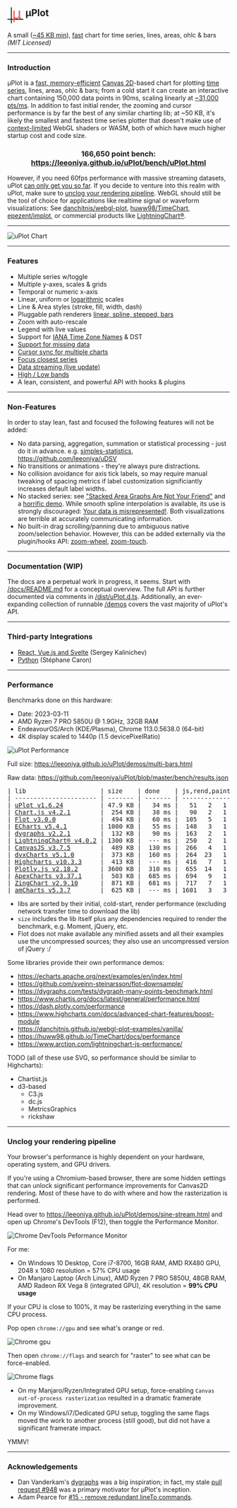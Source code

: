 <h2><img src="uPlot.svg" alt="uPlot logo" height="36" align="top"> μPlot</h2>

A small ([~45 KB min](https://github.com/leeoniya/uPlot/tree/master/dist/uPlot.iife.min.js)), [fast](#performance) chart for time series, lines, areas, ohlc & bars _(MIT Licensed)_

---
### Introduction

μPlot is a [fast, memory-efficient](#performance) [Canvas 2D](https://developer.mozilla.org/en-US/docs/Web/API/CanvasRenderingContext2D)-based chart for plotting [time series](https://en.wikipedia.org/wiki/Time_series), lines, areas, ohlc & bars; from a cold start it can create an interactive chart containing 150,000 data points in 90ms, scaling linearly at [~31,000 pts/ms](https://leeoniya.github.io/uPlot/bench/uPlot-10M.html). In addition to fast initial render, the zooming and cursor performance is by far the best of any similar charting lib; at ~50 KB, it's likely the smallest and fastest time series plotter that doesn't make use of [context-limited](https://bugs.chromium.org/p/chromium/issues/detail?id=771792) WebGL shaders or WASM, both of which have much higher startup cost and code size.

<h3 align="center">166,650 point bench: <a href="https://leeoniya.github.io/uPlot/bench/uPlot.html">https://leeoniya.github.io/uPlot/bench/uPlot.html</a></h3>

However, if you need 60fps performance with massive streaming datasets, uPlot [can only get you so far](https://huww98.github.io/TimeChart/docs/performance).
If you decide to venture into this realm with uPlot, make sure to [unclog your rendering pipeline](#unclog-your-rendering-pipeline).
WebGL should still be the tool of choice for applications like realtime signal or waveform visualizations:
See [danchitnis/webgl-plot](https://github.com/danchitnis/webgl-plot), [huww98/TimeChart](https://github.com/huww98/TimeChart), [epezent/implot](https://github.com/epezent/implot), or commercial products like [LightningChart®](https://www.arction.com/lightningchart-js/).

---
![uPlot Chart](uPlot.png "uPlot Chart")

---
### Features

- Multiple series w/toggle
- Multiple y-axes, scales & grids
- Temporal or numeric x-axis
- Linear, uniform or [logarithmic](https://leeoniya.github.io/uPlot/demos/log-scales.html) scales
- Line & Area styles (stroke, fill, width, dash)
- Pluggable path renderers [linear, spline, stepped, bars](https://leeoniya.github.io/uPlot/demos/line-paths.html)
- Zoom with auto-rescale
- Legend with live values
- Support for [IANA Time Zone Names](https://en.wikipedia.org/wiki/List_of_tz_database_time_zones) & DST
- [Support for missing data](https://leeoniya.github.io/uPlot/demos/missing-data.html)
- [Cursor sync for multiple charts](https://leeoniya.github.io/uPlot/demos/sync-cursor.html)
- [Focus closest series](https://leeoniya.github.io/uPlot/demos/focus-cursor.html)
- [Data streaming (live update)](https://leeoniya.github.io/uPlot/demos/stream-data.html)
- [High / Low bands](https://leeoniya.github.io/uPlot/demos/high-low-bands.html)
- A lean, consistent, and powerful API with hooks & plugins

---
### Non-Features

In order to stay lean, fast and focused the following features will not be added:

- No data parsing, aggregation, summation or statistical processing - just do it in advance. e.g. [simples-statistics](https://simple-statistics.github.io/), https://github.com/leeoniya/uDSV
- No transitions or animations - they're always pure distractions.
- No collision avoidance for axis tick labels, so may require manual tweaking of spacing metrics if label customization significiantly increases default label widths.
- No stacked series: see ["Stacked Area Graphs Are Not Your Friend"](https://web.archive.org/web/20221208193656/https://everydayanalytics.ca/2014/08/stacked-area-graphs-are-not-your-friend.html) and a [horrific demo](https://leeoniya.github.io/uPlot/demos/stacked-series.html). While smooth spline interpolation is available, its use is strongly discouraged: [Your data is misrepresented!](http://www.vizwiz.com/2011/12/when-you-use-smoothed-line-chart-your.html). Both visualizations are terrible at accurately communicating information.
- No built-in drag scrolling/panning due to ambiguous native zoom/selection behavior. However, this can be added externally via the plugin/hooks API: [zoom-wheel](https://leeoniya.github.io/uPlot/demos/zoom-wheel.html), [zoom-touch](https://leeoniya.github.io/uPlot/demos/zoom-touch.html).

---
### Documentation (WIP)

The docs are a perpetual work in progress, it seems.
Start with [/docs/README.md](https://github.com/leeoniya/uPlot/tree/master/docs) for a conceptual overview.
The full API is further documented via comments in [/dist/uPlot.d.ts](https://github.com/leeoniya/uPlot/blob/master/dist/uPlot.d.ts).
Additionally, an ever-expanding collection of runnable [/demos](https://leeoniya.github.io/uPlot/demos/index.html) covers the vast majority of uPlot's API.

---
### Third-party Integrations

- [React, Vue.js and Svelte](https://github.com/skalinichev/uplot-wrappers) (Sergey Kalinichev)
- [Python](https://github.com/stephane-caron/uplot-python) (Stéphane Caron)

---
### Performance

Benchmarks done on this hardware:

- Date: 2023-03-11
- AMD Ryzen 7 PRO 5850U @ 1.9GHz, 32GB RAM
- EndeavourOS/Arch (KDE/Plasma), Chrome 113.0.5638.0 (64-bit)
- 4K display scaled to 1440p (1.5 devicePixelRatio)

![uPlot Performance](perf.png "uPlot Performance")

Full size: https://leeoniya.github.io/uPlot/demos/multi-bars.html

Raw data: https://github.com/leeoniya/uPlot/blob/master/bench/results.json

<pre>
| lib                    | size    | done    | js,rend,paint,sys | heap peak,final | mousemove (10s)     |
| ---------------------- | ------- | ------- | ----------------- | --------------- | ------------------- |
| <a href="https://leeoniya.github.io/uPlot/bench/uPlot.html">uPlot v1.6.24</a>          | 47.9 KB |   34 ms |   51   2   1   34 |  21 MB   3 MB   |  218  360  146  196 |
| <a href="https://leeoniya.github.io/uPlot/bench/Chart.js4.html">Chart.js v4.2.1</a>        |  254 KB |   38 ms |   90   2   1   40 |  29 MB  10 MB   | 1154   46  165  235 |
| <a href="https://leeoniya.github.io/uPlot/bench/Flot.html">Flot v3.0.0</a>            |  494 KB |   60 ms |  105   5   1   52 |  41 MB  21 MB   | ---                 |
| <a href="https://leeoniya.github.io/uPlot/bench/ECharts5.html">ECharts v5.4.1</a>         | 1000 KB |   55 ms |  148   3   1   35 |  17 MB   3 MB   | 1943  444  203  208 |
| <a href="https://leeoniya.github.io/uPlot/bench/dygraphs.html">dygraphs v2.2.1</a>        |  132 KB |   90 ms |  163   2   1   33 |  88 MB  42 MB   | 1438  371  174  268 |
| <a href="https://leeoniya.github.io/uPlot/bench/LightningChart.html">LightningChart® v4.0.2</a> | 1300 KB |  --- ms |  250   2   1   33 |  33 MB  13 MB   | 5390  120  128  325 |
| <a href="https://leeoniya.github.io/uPlot/bench/CanvasJS.html">CanvasJS v3.7.5</a>        |  489 KB |  130 ms |  266   4   1   35 |  98 MB  69 MB   | 1030  445   90  246 |
| <a href="https://leeoniya.github.io/uPlot/bench/dvxCharts.html">dvxCharts v5.1.0</a>       |  373 KB |  160 ms |  264  23   1   62 | 100 MB  61 MB   |  687  779  206  197 |
| <a href="https://leeoniya.github.io/uPlot/bench/Highcharts.html">Highcharts v10.3.3</a>     |  413 KB |  --- ms |  416   7   1   38 |  97 MB  55 MB   | 1286  824  205  242 |
| <a href="https://leeoniya.github.io/uPlot/bench/Plotly.js.html">Plotly.js v2.18.2</a>      | 3600 KB |  310 ms |  655  14   1   40 | 104 MB  70 MB   | 1814  163   25  208 |
| <a href="https://leeoniya.github.io/uPlot/bench/ApexCharts.html">ApexCharts v3.37.1</a>     |  503 KB |  685 ms |  694   9   1   33 | 175 MB  46 MB   | 1708  421  106  207 |
| <a href="https://leeoniya.github.io/uPlot/bench/ZingChart.html">ZingChart v2.9.10</a>      |  871 KB |  681 ms |  717   7   1  105 | 290 MB 195 MB   | 9021  305   41   71 |
| <a href="https://leeoniya.github.io/uPlot/bench/amCharts5.html">amCharts v5.3.7</a>        |  625 KB |  --- ms | 1601   3   3   46 | 147 MB 121 MB   | 9171   71  460  167 |
</pre>

- libs are sorted by their initial, cold-start, render performance (excluding network transfer time to download the lib)
- `size` includes the lib itself plus any dependencies required to render the benchmark, e.g. Moment, jQuery, etc.
- Flot does not make available any minified assets and all their examples use the uncompressed sources; they also use an uncompressed version of jQuery :/

Some libraries provide their own performance demos:

- https://echarts.apache.org/next/examples/en/index.html
- https://github.com/sveinn-steinarsson/flot-downsample/
- https://dygraphs.com/tests/dygraph-many-points-benchmark.html
- https://www.chartjs.org/docs/latest/general/performance.html
- https://dash.plotly.com/performance
- https://www.highcharts.com/docs/advanced-chart-features/boost-module
- https://danchitnis.github.io/webgl-plot-examples/vanilla/
- https://huww98.github.io/TimeChart/docs/performance
- https://www.arction.com/lightningchart-js-performance/

TODO (all of these use SVG, so performance should be similar to Highcharts):

- Chartist.js
- d3-based
  - C3.js
  - dc.js
  - MetricsGraphics
  - rickshaw

---
### Unclog your rendering pipeline

Your browser's performance is highly dependent on your hardware, operating system, and GPU drivers.

If you're using a Chromium-based browser, there are some hidden settings that can unlock significant performance improvements for Canvas2D rendering.
Most of these have to do with where and how the rasterization is performed.

Head over to https://leeoniya.github.io/uPlot/demos/sine-stream.html and open up Chrome's DevTools (F12), then toggle the Performance Monitor.

![Chrome DevTools Peformance Monitor](img/chrome-perf-monitor.png "Chrome DevTools Peformance Monitor")

For me:

- On Windows 10 Desktop, Core i7-8700, 16GB RAM, AMD RX480 GPU, 2048 x 1080 resolution = 57% CPU usage
- On Manjaro Laptop (Arch Linux), AMD Ryzen 7 PRO 5850U, 48GB RAM, AMD Radeon RX Vega 8 (integrated GPU), 4K resolution = **99% CPU usage**

If your CPU is close to 100%, it may be rasterizing everything in the same CPU process.

Pop open `chrome://gpu` and see what's orange or red.

![Chrome gpu](img/chrome-gpu.png "Chrome gpu")

Then open `chrome://flags` and search for "raster" to see what can be force-enabled.

![Chrome flags](img/chrome-flags.png "Chrome flags")

- On my Manjaro/Ryzen/Integrated GPU setup, force-enabling `Canvas out-of-process rasterization` resulted in a dramatic framerate improvement.
- On my Windows/i7/Dedicated GPU setup, toggling the same flags moved the work to another process (still good), but did not have a significant framerate impact.

YMMV!

---
### Acknowledgements

- Dan Vanderkam's [dygraphs](https://github.com/danvk/dygraphs) was a big inspiration; in fact, my stale [pull request #948](https://github.com/danvk/dygraphs/pull/948) was a primary motivator for μPlot's inception.
- Adam Pearce for [#15 - remove redundant lineTo commands](https://github.com/leeoniya/uPlot/issues/15).
